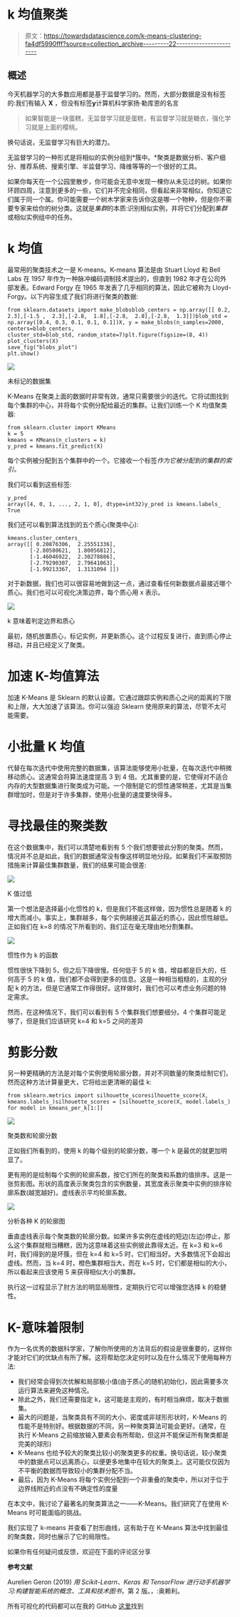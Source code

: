 # k 均值聚类

> 原文：<https://towardsdatascience.com/k-means-clustering-fa4df5990fff?source=collection_archive---------22----------------------->

## **概述**

今天机器学习的大多数应用都是基于监督学习的。然而，大部分数据是没有标签的:我们有输入 **X** ，但没有标签**y**计算机科学家扬·勒库恩的名言

> 如果智能是一块蛋糕，无监督学习就是蛋糕，有监督学习就是糖衣，强化学习就是上面的樱桃。

换句话说，无监督学习有巨大的潜力。

无监督学习的一种形式是将相似的实例分组到*簇中。*聚类是数据分析、客户细分、推荐系统、搜索引擎、半监督学习、降维等等的一个很好的工具。

如果你每天在一个公园里散步，你可能会无意中发现一棵你从未见过的树。如果你环顾四周，注意到更多的一些，它们并不完全相同，但看起来非常相似，你知道它们属于同一个属。你可能需要一个树木学家来告诉你这是哪一个物种，但是你不需要专家来给你的树分类。这就是*集群*的本质:识别相似实例，并将它们分配到*集群*或相似实例组中的任务。

# k 均值

最常用的聚类技术之一是 K-means。K-means 算法是由 Stuart Lloyd 和 Bell Labs 在 1957 年作为一种脉冲编码调制技术提出的，但直到 1982 年才在公司外部发表。Edward Forgy 在 1965 年发表了几乎相同的算法，因此它被称为 Lloyd-Forgy。以下内容生成了我们将进行聚类的数据:

```
from sklearn.datasets import make_blobsblob_centers = np.array([[ 0.2,  2.3],[-1.5 ,  2.3],[-2.8,  1.8],[-2.8,  2.8],[-2.8,  1.3]])blob_std = np.array([0.4, 0.3, 0.1, 0.1, 0.1])X, y = make_blobs(n_samples=2000, centers=blob_centers,
cluster_std=blob_std, random_state=7)plt.figure(figsize=(8, 4))
plot_clusters(X)
save_fig("blobs_plot")
plt.show()
```

![](img/e8b26ed79709d96b3be48ffff2acabdb.png)

未标记的数据集

K-Means 在聚类上面的数据时非常有效，通常只需要很少的迭代。它将试图找到每个集群的中心，并将每个实例分配给最近的集群。让我们训练一个 K 均值聚类器:

```
from sklearn.cluster import KMeans
k = 5
kmeans = KMeans(n_clusters = k)
y_pred = kmeans.fit_predict(X)
```

每个实例被分配到五个集群中的一个。它接收一个标签*作为它被分配到的集群的索引。*

我们可以看到这些标签:

```
y_pred
array([4, 0, 1, ..., 2, 1, 0], dtype=int32)y_pred is kmeans.labels_
True
```

我们还可以看到算法找到的五个质心(聚类中心):

```
kmeans.cluster_centers_
array([[ 0.20876306,  2.25551336],
       [-2.80580621,  1.80056812],
       [-1.46046922,  2.30278886],
       [-2.79290307,  2.79641063],
       [-1.99213367,  1.3131094 ]])
```

对于新数据，我们也可以很容易地做到这一点，通过查看任何新数据点最接近哪个质心。我们也可以可视化决策边界，每个质心用 x 表示。

![](img/e4282601343ca4612b94009c1c8112b1.png)

k 意味着判定边界和质心

最初，随机放置质心，标记实例，并更新质心。这个过程反复进行，直到质心停止移动，并且已经定义了聚类。

# 加速 K-均值算法

加速 K-Means 是 Sklearn 的默认设置。它通过跟踪实例和质心之间的距离的下限和上限，大大加速了该算法。你可以强迫 Sklearn 使用原来的算法，尽管不太可能需要。

# 小批量 K 均值

代替在每次迭代中使用完整的数据集，该算法能够使用小批量，在每次迭代中稍微移动质心。这通常会将算法速度提高 3 到 4 倍。尤其重要的是，它使得对不适合内存的大型数据集进行聚类成为可能。一个限制是它的惯性通常稍差，尤其是当集群增加时，但是对于许多集群，使用小批量的速度要快得多。

# 寻找最佳的聚类数

在这个数据集中，我们可以清楚地看到有 5 个我们想要彼此分割的聚类。然而，情况并不总是如此，我们的数据通常没有像这样明显地分段。如果我们不采取预防措施来计算最佳集群数量，我们的结果可能会很差:

![](img/885da5cae8ba44fd73aa2e8bb8bed146.png)

K 值过低

第一个想法是选择最小化惯性的 k，但是我们不能这样做，因为惯性总是随着 k 的增大而减小。事实上，集群越多，每个实例越接近其最近的质心，因此惯性越低。正如我们在 k=8 的情况下所看到的，我们正在毫无理由地分割集群。

![](img/f40f73df01747e624eb10626a52df46e.png)

惯性作为 k 的函数

惯性很快下降到 5，但之后下降很慢。任何低于 5 的 k 值，增益都是巨大的，任何高于 5 的 k 值，我们都不会得到更多的信息。这是一种相当粗糙的，主观的分配 k 的方法，但是它通常工作得很好。这样做时，我们也可以考虑业务问题的特定需求。

然而，在这种情况下，我们可以看到有 5 个集群我们想要细分。4 个集群可能足够了，但是我们应该研究 k=4 和 k=5 之间的差异

# 剪影分数

另一种更精确的方法是对每个实例使用轮廓分数，并对不同数量的聚类绘制它们，然而这种方法计算量更大，它将给出更清晰的最佳 k:

```
from sklearn.metrics import silhouette_scoresilhouette_score(X, kmeans.labels_)silhouette_scores = [silhouette_score(X, model.labels_) for model in kmeans_per_k[1:]]
```

![](img/621fac35a5005266f2cd4f803df9504c.png)

聚类数和轮廓分数

正如我们所看到的，使用 k 的每个级别的轮廓分数，哪一个 k 是最优的就更加明显了。

更有用的是绘制每个实例的轮廓系数，按它们所在的聚类和系数的值排序。这是一张剪影图。形状的高度表示聚类包含的实例数量，其宽度表示聚类中实例的排序轮廓系数(越宽越好)。虚线表示平均轮廓系数。

![](img/edb45221302efeeb2fd9ce43264fdea7.png)

分析各种 K 的轮廓图

垂直虚线表示每个聚类数的轮廓分数。如果许多实例在虚线的短边(左边)停止，那么这个集群就相当糟糕，因为这意味着这些实例彼此靠得太近。在 k=3 和 k=6 时，我们得到的是坏簇，但在 k=4 和 k=5 时，它们相当好。大多数情况下会超出虚线。然而，当 k=4 时，橙色集群相当大，而在 k=5 时，它们都是相似的大小，所以看起来应该使用 5 来获得相似大小的集群。

执行这一过程显示了肘方法的明显局限性，定期执行它可以增强您选择 k 的稳健性。

# **K-意味着限制**

作为一名优秀的数据科学家，了解你所使用的方法背后的假设是很重要的，这样你才能对它们的优缺点有所了解。这将帮助您决定何时以及在什么情况下使用每种方法:

*   我们经常会得到次优解和局部极小值(由于质心的随机初始化)，因此需要多次运行算法来避免这种情况。
*   除此之外，我们还需要指定 k，这可能是主观的，有时相当麻烦，取决于数据集。
*   最大的问题是，当聚类具有不同的大小、密度或非球形形状时，K-Means 的性能不是特别好。根据数据的不同，另一种聚类算法可能会更好。(通常，在执行 K-Means 之前缩放输入要素会有所帮助，但这并不能保证所有聚类都是完美的球形)
*   K-Means 也给予较大的聚类比较小的聚类更多的权重。换句话说，较小聚类中的数据点可以远离质心，以便更多地集中在较大的聚类上。这可能仅仅因为不平衡的数据而导致较小的集群分配不当。
*   最后，因为 K-Means 将每个实例分配到一个非重叠的聚类中，所以对于位于边界线附近的点没有不确定性的度量

在本文中，我讨论了最著名的聚类算法之一——K-Means。我们研究了在使用 K-Means 时可能面临的挑战。

我们实现了 k-means 并查看了肘形曲线，这有助于在 K-Means 算法中找到最佳的聚类数，同时也展示了它的局限性。

如果你有任何疑问或反馈，欢迎在下面的评论区分享

**参考文献**

Aurelien Geron (2019) *用 Scikit-Learn、Keras 和 TensorFlow 进行动手机器学习:构建智能系统的概念、工具和技术图书*，第 2 版。，:奥赖利。

所有可视化的代码都可以在我的 GitHub [这里](https://github.com/Carterbouley/kmeans)找到